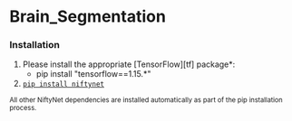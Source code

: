 # Brain_Segmentation

### Installation

1. Please install the appropriate [TensorFlow][tf] package*:
   * pip install "tensorflow==1.15.*"
1. [`pip install niftynet`](https://pypi.org/project/NiftyNet/)

 <sup>All other NiftyNet dependencies are installed automatically as part of the pip installation process.
